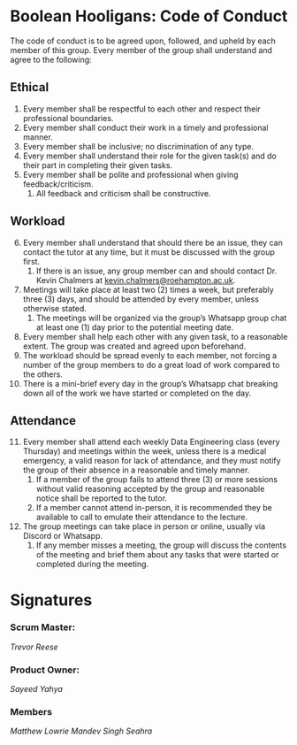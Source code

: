 # Boolean Hooligans: Code of Conduct

The code of conduct is to be agreed upon, followed, and upheld by each member of this group. Every member of the group shall understand and agree to the following:


## Ethical
1. Every member shall be respectful to each other and respect their professional boundaries.
2. Every member shall conduct their work in a timely and professional manner.
3. Every member shall be inclusive; no discrimination of any type.
4. Every member shall understand their role for the given task(s) and do their part in completing their given tasks.
5. Every member shall be polite and professional when giving feedback/criticism.
   1. All feedback and criticism shall be constructive.


## Workload
6. Every member shall understand that should there be an issue, they can contact the tutor at any time, but it must be discussed with the group first.
	1. If there is an issue, any group member can and should contact Dr. Kevin Chalmers at kevin.chalmers@roehampton.ac.uk.
7. Meetings will take place at least two (2) times a week, but preferably three (3) days, and should be attended by every member, unless otherwise stated.
	1. The meetings will be organized via the group’s Whatsapp group chat at least one (1) day prior to the potential meeting date.
8. Every member shall help each other with any given task, to a reasonable extent. The group was created and agreed upon beforehand.
9. The workload should be spread evenly to each member, not forcing a number of the group members to do a great load of work compared to the others.
10. There is a mini-brief every day in the group’s Whatsapp chat breaking down all of the work we have started or completed on the day.


## Attendance
11. Every member shall attend each weekly Data Engineering class (every Thursday) and meetings within the week, unless there is a medical emergency, a valid reason for lack of attendance, and they must notify the group of their absence in a reasonable and timely manner.
	1. If a member of the group fails to attend three (3) or more sessions without valid reasoning accepted by the group and reasonable notice shall be reported to the tutor.
	2. If a member cannot attend in-person, it is recommended they be available to call to emulate their attendance to the lecture.
12. The group meetings can take place in person or online, usually via Discord or Whatsapp.
	1. If any member misses a meeting, the group will discuss the contents of the meeting and brief them about any tasks that were started or completed during the meeting.


# Signatures


### Scrum Master:
_Trevor Reese_
### Product Owner:
_Sayeed Yahya_
### Members
_Matthew Lowrie_
_Mandev Singh Seahra_

